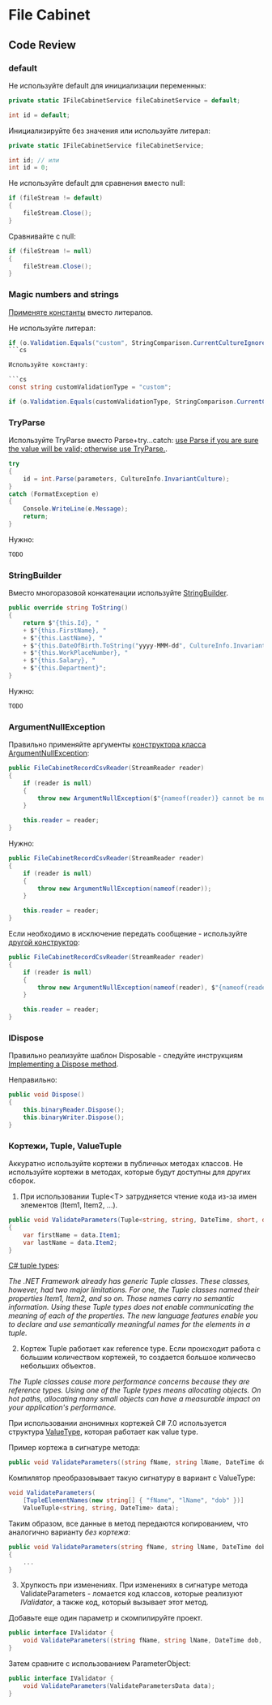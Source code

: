# File Cabinet

## Code Review

### default

Не используйте default для инициализации переменных:

```cs
private static IFileCabinetService fileCabinetService = default;

int id = default;
```

Инициализируйте без значения или используйте литерал:

```cs
private static IFileCabinetService fileCabinetService;

int id; // или
int id = 0;
```

Не используйте default для сравнения вместо null:

```cs
if (fileStream != default)
{
    fileStream.Close();
}
```

Сравнивайте с null:

```cs
if (fileStream != null)
{
    fileStream.Close();
}
```


### Magic numbers and strings

[Применяте константы](https://docs.microsoft.com/en-us/dotnet/csharp/programming-guide/classes-and-structs/how-to-define-constants) вместо литералов.

Не используйте литерал:

```cs
if (o.Validation.Equals("custom", StringComparison.CurrentCultureIgnoreCase))
```cs

Используйте константу:

```cs
const string customValidationType = "custom";

if (o.Validation.Equals(customValidationType, StringComparison.CurrentCultureIgnoreCase))
```


### TryParse

Используйте TryParse вместо Parse+try...catch: [use Parse if you are sure the value will be valid; otherwise use TryParse.](https://stackoverflow.com/questions/467613/parse-v-tryparse).

```cs
try
{
    id = int.Parse(parameters, CultureInfo.InvariantCulture);
}
catch (FormatException e)
{
    Console.WriteLine(e.Message);
    return;
}
```

Нужно:

```cs
TODO
```


### StringBuilder

Вместо многоразовой конкатенации используйте [StringBuilder](https://docs.microsoft.com/en-us/dotnet/api/system.text.stringbuilder).

```cs
public override string ToString()
{
    return $"{this.Id}, "
    + $"{this.FirstName}, "
    + $"{this.LastName}, "
    + $"{this.DateOfBirth.ToString("yyyy-MMM-dd", CultureInfo.InvariantCulture)}, "
    + $"{this.WorkPlaceNumber}, "
    + $"{this.Salary}, "
    + $"{this.Department}";
}
```

Нужно:

```cs
TODO
```


### ArgumentNullException

Правильно применяйте аргументы [конструктора класса ArgumentNullException](https://docs.microsoft.com/en-us/dotnet/api/system.argumentnullexception.-ctor):

```cs
public FileCabinetRecordCsvReader(StreamReader reader)
{
    if (reader is null)
    {
        throw new ArgumentNullException($"{nameof(reader)} cannot be null.");
    }

    this.reader = reader;
}

```

Нужно:

```cs
public FileCabinetRecordCsvReader(StreamReader reader)
{
    if (reader is null)
    {
        throw new ArgumentNullException(nameof(reader));
    }

    this.reader = reader;
}

```

Если необходимо в исключение передать сообщение - используйте [другой конструктор](https://docs.microsoft.com/en-us/dotnet/api/system.argumentnullexception.-ctor?view=netframework-4.8#System_ArgumentNullException__ctor_System_String_System_String_):

```cs
public FileCabinetRecordCsvReader(StreamReader reader)
{
    if (reader is null)
    {
        throw new ArgumentNullException(nameof(reader), $"{nameof(reader)} cannot be null.");
    }

    this.reader = reader;
}
```


### IDispose

Правильно реализуйте шаблон Disposable - следуйте инструкциям [Implementing a Dispose method](https://docs.microsoft.com/en-us/dotnet/standard/garbage-collection/implementing-dispose).

Неправильно:

```cs
public void Dispose()
{
    this.binaryReader.Dispose();
    this.binaryWriter.Dispose();
}
```


### Кортежи, Tuple, ValueTuple

Аккуратно используйте кортежи в публичных методах классов. Не используйте кортежи в методах, которые будут доступны для других сборок.

1. При использовании Tuple&lt;T&gt; затрудняется чтение кода из-за имен элементов (Item1, Item2, ...).

```cs
public void ValidateParameters(Tuple<string, string, DateTime, short, decimal, char> data)
{
    var firstName = data.Item1;
    var lastName = data.Item2;
}
```

[C# tuple types](https://docs.microsoft.com/en-us/dotnet/csharp/tuples):

_The .NET Framework already has generic Tuple classes. These classes, however, had two major limitations. For one, the Tuple classes named their properties Item1, Item2, and so on. Those names carry no semantic information. Using these Tuple types does not enable communicating the meaning of each of the properties. The new language features enable you to declare and use semantically meaningful names for the elements in a tuple._

2. Кортеж Tuple<T> работает как reference type. Если происходит работа с большим количеством кортежей, то создается большое количесво небольших объектов.

_The Tuple classes cause more performance concerns because they are reference types. Using one of the Tuple types means allocating objects. On hot paths, allocating many small objects can have a measurable impact on your application's performance._

При использовании анонимных кортежей C# 7.0 используется структура [ValueType](https://docs.microsoft.com/en-us/dotnet/api/system.valuetuple-1), которая работает как value type.

Пример кортежа в сигнатуре метода:

```cs
public void ValidateParameters((string fName, string lName, DateTime dob) data);
```

Компилятор преобразовывает такую сигнатуру в вариант с ValueType:

```cs
void ValidateParameters(
    [TupleElementNames(new string[] { "fName", "lName", "dob" })]
    ValueTuple<string, string, DateTime> data);
```

Таким образом, все данные в метод передаются копированием, что аналогично варианту *без кортежа*:

```cs
public void ValidateParameters(string fName, string lName, DateTime dob)
{
    ...
}
```

3. Хрупкость при изменениях. При изменениях в сигнатуре метода ValidateParameters - ломается код классов, которые реализуют _IValidator_, а также код, который вызывает этот метод.

Добавьте еще один параметр и скомпилируйте проект.

```cs
public interface IValidator {
    void ValidateParameters((string fName, string lName, DateTime dob, decimal salary) data);
}
```

Затем сравните с использованием ParameterObject:

```cs
public interface IValidator {
    void ValidateParameters(ValidateParametersData data);
}
```

